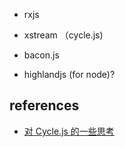 

- rxjs

- xstream （cycle.js)

- bacon.js

- highlandjs (for node)?




## references

 - [对 Cycle.js 的一些思考](https://zhuanlan.zhihu.com/p/34394256)